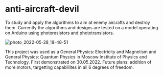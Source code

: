 # anti-aircraft-devil 
To study and apply the algorithms to aim at enemy aircrafts and destroy them. Currently the algorithms and designs are tested on a model operating on Arduino using photoresistors and phototransistors.

![photo_2022-05-28_18-48-51](https://user-images.githubusercontent.com/58966086/172533020-0aa22adb-8679-4f7d-a242-8706e6abbf12.jpg)

This project was used as a General Physics: Electricity and Magnetism and General Physics: Quantum Physics in Moscow Institute of Physics and Technology. First demonstrated on 30.05.2022. Future plans: addition of more motors, targetting capablilites in all 6 degrees of freedom. 
